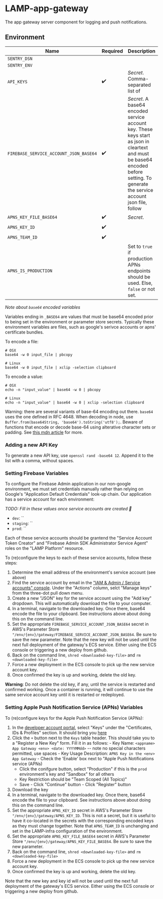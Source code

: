 # LAMP-app-gateway
The app gateway server component for logging and push notifications.

## Environment

| Name  | Required | Description  |
|---|---|---|
| `SENTRY_DSN`   |   |   |
| `SENTRY_ENV`   |   |   |
| `API_KEYS`   | :heavy_check_mark:  | _Secret_. Comma-separated list of   |
| `FIREBASE_SERVICE_ACCOUNT_JSON_BASE64`  | :heavy_check_mark:  | _Secret_. A base64 encoded service account key. These keys start as json in cleartext and must be base64 encoded before setting. To generate the service account json file, follow  |
| `APNS_KEY_FILE_BASE64`   | :heavy_check_mark:  | _Secret_.  |
| `APNS_KEY_ID`   | :heavy_check_mark:  |   |
| `APNS_TEAM_ID`   | :heavy_check_mark:  |   |
| `APNS_IS_PRODUCTION` | | Set to `true` if production APNs endpoints should be used. Else, `false` or not set. |

_Note about `base64` encoded variables_

Variables ending in `_BASE64` are values that must be base64 encoded prior to being set in the environment or parameter store secrets. Typically these environment variables are files, such as google's serivce accounts or apns' certificate bundles.

To encode a file:

```
# OSX
base64 -w 0 input_file | pbcopy

# Linux
base64 -w 0 input_file | xclip -selection clipboard
```

To encode a value:

```
# OSX
echo -n "input_value" | base64 -w 0 | pbcopy

# Linux
echo -n "input_value" | base64 -w 0 | xclip -selection clipboard
```

Warning: there are several variants of base-64 encoding out there. `base64` uses the one defined in RFC 4648. When decoding in node, use `Buffer.from(base64String, 'base64').toString('utf8');`. Beware of functions that encode or decode base-64 using alterative character sets or padding. See [this mdn article](https://developer.mozilla.org/en-US/docs/Glossary/Base64) for more.

### Adding a new API Key

To generate a new API key, use `openssl rand -base64 12`. Append it to the list with a comma, without spaces.

### Setting Firebase Variables

To configure the Firebase Admin application in our non-google environment, we must set credentials manually rather than relying on Google's "Application Default Credentials" look-up chain. Our application has a service account for each environment:

_TODO: Fill in these values once service accounts are created :construction:_

  - `dev`: ``
  - `staging`: ``
  - `prod`: ``

Each of these service accounts should be grantend the "Service Account Token Creator" and "Firebase Admin SDK Administrator Service Agent" roles on the "LAMP Platform" resource.

To (re)configure the keys to each of these service accounts, follow these steps:

  1. Determine the email address of the environment's service account (see above)
  2. Find the service account by email in the ["IAM & Admin / Service accounts" console](https://console.cloud.google.com/iam-admin/serviceaccounts). Under the "Actions" column, selct "Manage keys" from the three-dot pull down menu.
  3. Create a new "JSON" key for the service account using the "Add key" dropdown. This will automatically download the file to your computer.
  4. In a terminal, navigate to the downloaded key. Once there, base64 encode the file to your clipboard. See instructions above about doing this on the command line.
  5. Set the appropriate `FIREBASE_SERVICE_ACCOUNT_JSON_BASE64` secret in AWS's Parameter Store `"/env/{env}/gateway/FIREBASE_SERVICE_ACCOUNT_JSON_BASE64`. Be sure to save the new parameter. Note that the new key will not be used until the next full deployment of the gateway's ECS service. Either using the ECS console or triggering a new deploy from github.
  6. Back on the command line, `shred <downloaded-key-file>` and `rm <downloaded-key-file>`
  7. Force a new deployment in the ECS console to pick up the new service account key.
  8. Once confirmed the key is up and working, delete the old key.

**Warning**: Do not delete the old key, if any, until the service is restarted and confirmed working. Once a container is running, it will continue to use the same service account key until it is restarted or redeployed.

### Setting Apple Push Notification Service (APNs) Variables

To (re)configure keys for the Apple Push Notification Service (APNs):

  1. In the [developer account portal](https://developer.apple.com/account), select "Keys" under the "Certificates, IDs & Profiles" section. It should bring you [here](https://developer.apple.com/account/resources/authkeys/list)
  2. Click the `+` button next to the `Keys` table header. This should take you to a "Register a New Key" form. Fill it in as follows:
    - Key Name: `<appname> App Gateway <env> <date: YYYYMMdd>` -- note no special characters permitted, use spaces
    - Key Usage Description: `APNS Key in the <env> App Gateway`
    - Check the 'Enable' box next to "Apple Push Notifications service (APNs)
      - Click the conifgure button, select "Production" if this is the `prod` environment's key and "Sandbox" for all others
      - Key Restriction should be "Team Scoped (All Topics)"
      - Save
    - Click "Continue" button
    - Click "Register" button
  3. Download the key
  4. In a terminal, navigate to the downloaded key. Once there, base64 encode the file to your clipboard. See instructions above about doing this on the command line.
  5. Set the appropriate `APNS_KEY_ID` secret in AWS's Parameter Store `"/env/{env}/gateway/APNS_KEY_ID`. This is not a secret, but it is useful to have it co-located in the secrets with the corresponding encoded keys as they must change together. Note that `APNS_TEAM_ID` is unchanging and set in the LAMP-infra configuration of the environment.
  6. Set the appropriate `APNS_KEY_FILE_BASE64` secret in AWS's Parameter Store `"/env/{env}/gateway/APNS_KEY_FILE_BASE64`. Be sure to save the new parameter.
  7. Back on the command line, `shred <downloaded-key-file>` and `rm <downloaded-key-file>`
  8. Force a new deployment in the ECS console to pick up the new service account key.
  9. Once confirmed the key is up and working, delete the old key.

  Note that the new key and key id will not be used until the next full deployment of the gateway's ECS service. Either using the ECS console or triggering a new deploy from github.
